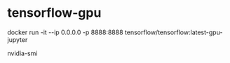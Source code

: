# tensorflow-gpu

docker run -it --ip 0.0.0.0 -p 8888:8888 tensorflow/tensorflow:latest-gpu-jupyter

nvidia-smi
